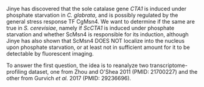 Jinye has discovered that the sole catalase gene _CTA1_ is induced under phosphate starvation in _C. glabrata_, and is possibly regulated by the general stress response TF CgMsn4. We want to determine if the same are true in _S. cerevisiae_, namely if _ScCTA1_ is induced under phosphate starvation and whether ScMsn4 is responsible for its induction, although Jinye has also shown that ScMsn4 DOES NOT localize into the nucleus upon phosphate starvation, or at least not in sufficient amount for it to be detectable by fluorescent imaging.

To answer the first question, the idea is to reanalyze two transcriptome-profiling dataset, one from Zhou and O'Shea 2011 (PMID: 21700227) and the other from Gurvich _et al._ 2017 (PMID: 29236696).
